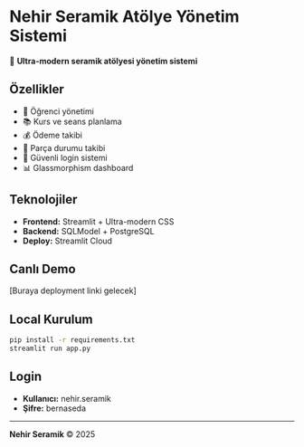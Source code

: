 # Nehir Seramik Atölye Yönetim Sistemi

🎨 **Ultra-modern seramik atölyesi yönetim sistemi**

## Özellikler
- 👥 Öğrenci yönetimi
- 📚 Kurs ve seans planlama  
- 💰 Ödeme takibi
- 🏺 Parça durumu takibi
- 🔐 Güvenli login sistemi
- 📊 Glassmorphism dashboard

## Teknolojiler
- **Frontend:** Streamlit + Ultra-modern CSS
- **Backend:** SQLModel + PostgreSQL
- **Deploy:** Streamlit Cloud

## Canlı Demo
[Buraya deployment linki gelecek]

## Local Kurulum
```bash
pip install -r requirements.txt
streamlit run app.py
```

## Login
- **Kullanıcı:** nehir.seramik
- **Şifre:** bernaseda

---
**Nehir Seramik** © 2025